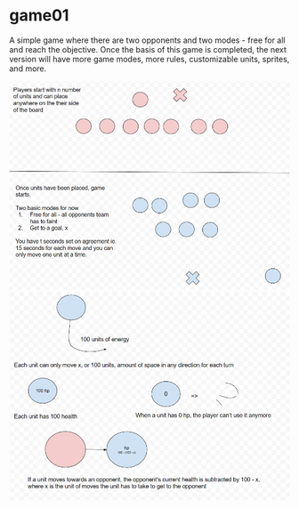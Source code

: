 # game01

A simple game where there are two opponents and two modes - free for all and reach the objective.
Once the basis of this game is completed, the next version will have more game modes, more rules,
customizable units, sprites, and more.

![Design 1](Resources\design01.png)
![Design 2](Resources\design02.png)
